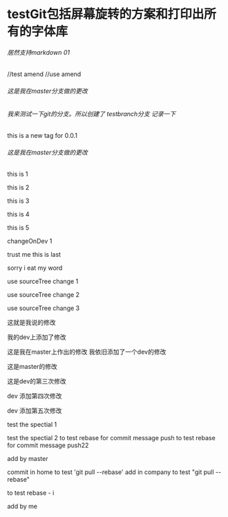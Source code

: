 # testGit包括屏幕旋转的方案和打印出所有的字体库


###### 居然支持markdown 01


//test amend 
//use amend


###### 这是我在master分支做的更改 


###### 我来测试一下git的分支。所以创建了 testbranch分支  记录一下

this is a new tag for 0.0.1 





###### 这是我在master分支做的更改 




this is 1


this is 2


this is 3 


this is 4

this is 5




changeOnDev 1


trust me this is last 


sorry i eat my word 

use sourceTree change 1

use sourceTree change 2

use sourceTree change 3

这就是我说的修改




我的dev上添加了修改

这是我在master上作出的修改
我依旧添加了一个dev的修改


这是master的修改


这是dev的第三次修改



dev 添加第四次修改


dev 添加第五次修改



test the spectial  1 


test the spectial 2
 to test rebase for commit message push
 to test rebase for commit message push22
 
add by master


commit in home to test 'git pull --rebase'
add in company to test "git pull --rebase"

to test rebase - i

add by me


